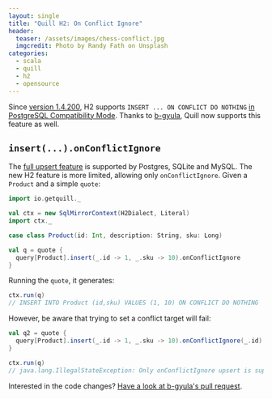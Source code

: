 ```yaml
---
layout: single
title: "Quill H2: On Conflict Ignore"
header:
  teaser: /assets/images/chess-conflict.jpg
  imgcredit: Photo by Randy Fath on Unsplash
categories:
  - scala
  - quill
  - h2
  - opensource
---
```


Since [version 1.4.200](http://www.h2database.com/html/changelog.html), H2 supports `INSERT ... ON CONFLICT DO NOTHING` [in PostgreSQL Compatibility Mode](http://www.h2database.com/html/features.html#compatibility). Thanks to [b-gyula](https://github.com/b-gyula), Quill now supports this feature as well.

## `insert(...).onConflictIgnore`

The [full upsert feature](https://github.com/getquill/quill#insert-or-update-upsert-conflict) is supported by Postgres, SQLite and MySQL. The new H2 feature is more limited, allowing only `onConflictIgnore`. Given a `Product` and a simple `quote`:

```scala
import io.getquill._

val ctx = new SqlMirrorContext(H2Dialect, Literal)
import ctx._

case class Product(id: Int, description: String, sku: Long)

val q = quote {
  query[Product].insert(_.id -> 1, _.sku -> 10).onConflictIgnore
}
```

Running the `quote`, it generates:

```scala
ctx.run(q)
// INSERT INTO Product (id,sku) VALUES (1, 10) ON CONFLICT DO NOTHING
```

However, be aware that trying to set a conflict target will fail:

```scala
val q2 = quote {
  query[Product].insert(_.id -> 1, _.sku -> 10).onConflictIgnore(_.id)
}

ctx.run(q)
// java.lang.IllegalStateException: Only onConflictIgnore upsert is supported in H2 (v1.4.200+)
```

Interested in the code changes? [Have a look at b-gyula's pull request](https://github.com/getquill/quill/pull/1731).
